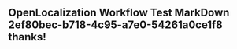 <properties
ms.topic="hero-topic"
ms.test1="hero-topic"
ms.test2="test"/>

## OpenLocalization Workflow Test MarkDown 2ef80bec-b718-4c95-a7e0-54261a0ce1f8 thanks!
